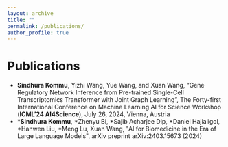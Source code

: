 ```yaml
---
layout: archive
title: ""
permalink: /publications/
author_profile: true
---
```


[//]: # (---)

[//]: # (layout: archive)

[//]: # (title: "Publications")

[//]: # (permalink: /publications/)

[//]: # (author_profile: true)

[//]: # (---)

[//]: # ()
[//]: # ({% if author.googlescholar %})

[//]: # (  You can also find my articles on <u><a href="{{author.googlescholar}}">my Google Scholar profile</a>.</u>)

[//]: # ({% endif %})

[//]: # ()
[//]: # ({% include base_path %})

[//]: # ()
[//]: # ({% for post in site.publications reversed %})

[//]: # (  {% include archive-single.html %})

[//]: # ({% endfor %})

Publications
======

* **Sindhura Kommu**, Yizhi Wang, Yue Wang, and Xuan Wang, “Gene Regulatory Network Inference from Pre-trained Single-Cell Transcriptomics Transformer with Joint Graph Learning”, The Forty-first International Conference on Machine Learning AI for Science Workshop (**ICML’24 AI4Science**), July 26, 2024, Vienna, Austria
* ***Sindhura Kommu**, *Zhenyu Bi, *Sajib Acharjee Dip, *Daniel Hajialigol, *Hanwen Liu, *Meng Lu, Xuan Wang, "AI for Biomedicine in the Era of Large Language Models", arXiv preprint arXiv:2403.15673 (2024)